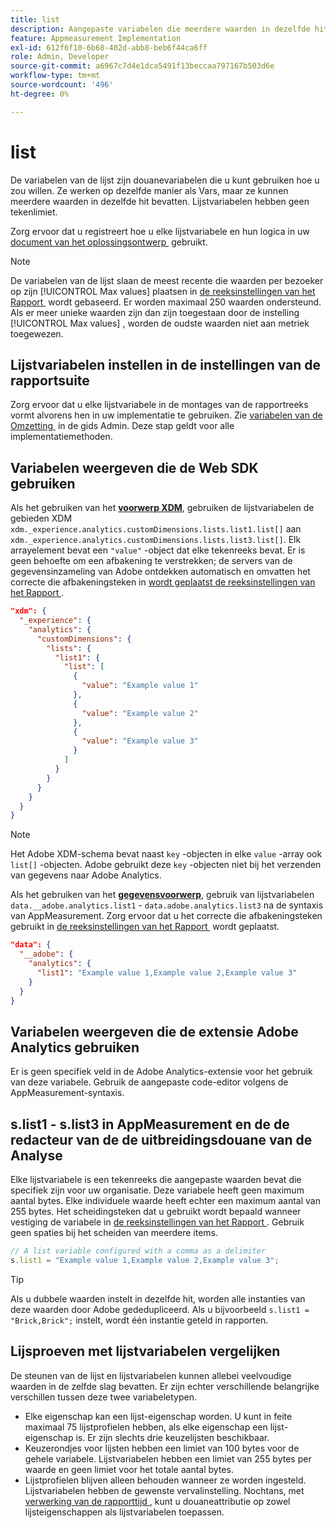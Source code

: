 ```yaml
---
title: list
description: Aangepaste variabelen die meerdere waarden in dezelfde hit bevatten.
feature: Appmeasurement Implementation
exl-id: 612f6f10-6b68-402d-abb8-beb6f44ca6ff
role: Admin, Developer
source-git-commit: a6967c7d4e1dca5491f13beccaa797167b503d6e
workflow-type: tm+mt
source-wordcount: '496'
ht-degree: 0%

---
```


# list

De variabelen van de lijst zijn douanevariabelen die u kunt gebruiken hoe u zou willen. Ze werken op dezelfde manier als Vars, maar ze kunnen meerdere waarden in dezelfde hit bevatten. Lijstvariabelen hebben geen tekenlimiet.

Zorg ervoor dat u registreert hoe u elke lijstvariabele en hun logica in uw [&#x200B; document van het oplossingsontwerp &#x200B;](../../prepare/solution-design.md) gebruikt.

>[!NOTE]
>
>De variabelen van de lijst slaan de meest recente die waarden per bezoeker op zijn [!UICONTROL Max values] plaatsen in [&#x200B; de reeksinstellingen van het Rapport &#x200B;](/help/admin/tools/manage-rs/edit-settings/conversion-var-admin/list-var-admin.md) wordt gebaseerd. Er worden maximaal 250 waarden ondersteund. Als er meer unieke waarden zijn dan zijn toegestaan door de instelling [!UICONTROL Max values] , worden de oudste waarden niet aan metriek toegewezen.

## Lijstvariabelen instellen in de instellingen van de rapportsuite

Zorg ervoor dat u elke lijstvariabele in de montages van de rapportreeks vormt alvorens hen in uw implementatie te gebruiken. Zie [&#x200B; variabelen van de Omzetting &#x200B;](/help/admin/tools/manage-rs/edit-settings/conversion-var-admin/list-var-admin.md) in de gids Admin. Deze stap geldt voor alle implementatiemethoden.

## Variabelen weergeven die de Web SDK gebruiken

Als het gebruiken van het [**voorwerp XDM**](/help/implement/aep-edge/xdm-var-mapping.md), gebruiken de lijstvariabelen de gebieden XDM `xdm._experience.analytics.customDimensions.lists.list1.list[]` aan `xdm._experience.analytics.customDimensions.lists.list3.list[]`. Elk arrayelement bevat een `"value"` -object dat elke tekenreeks bevat. Er is geen behoefte om een afbakening te verstrekken; de servers van de gegevensinzameling van Adobe ontdekken automatisch en omvatten het correcte die afbakeningsteken in [&#x200B; wordt geplaatst de reeksinstellingen van het Rapport &#x200B;](/help/admin/tools/manage-rs/edit-settings/conversion-var-admin/list-var-admin.md).

```json
"xdm": {
  "_experience": {
    "analytics": {
      "customDimensions": {
        "lists": {
          "list1": {
            "list": [
              {
                "value": "Example value 1"
              },
              {
                "value": "Example value 2"
              },
              {
                "value": "Example value 3"
              }
            ]
          }
        }
      }
    }
  }
}
```

>[!NOTE]
>
>Het Adobe XDM-schema bevat naast `key` -objecten in elke `value` -array ook `list[]` -objecten. Adobe gebruikt deze `key` -objecten niet bij het verzenden van gegevens naar Adobe Analytics.

Als het gebruiken van het [**gegevensvoorwerp**](/help/implement/aep-edge/data-var-mapping.md), gebruik van lijstvariabelen `data.__adobe.analytics.list1` - `data.adobe.analytics.list3` na de syntaxis van AppMeasurement. Zorg ervoor dat u het correcte die afbakeningsteken gebruikt in [&#x200B; de reeksinstellingen van het Rapport &#x200B;](/help/admin/tools/manage-rs/edit-settings/conversion-var-admin/list-var-admin.md) wordt geplaatst.

```json
"data": {
  "__adobe": {
    "analytics": {
      "list1": "Example value 1,Example value 2,Example value 3"
    }
  }
}
```

## Variabelen weergeven die de extensie Adobe Analytics gebruiken

Er is geen specifiek veld in de Adobe Analytics-extensie voor het gebruik van deze variabele. Gebruik de aangepaste code-editor volgens de AppMeasurement-syntaxis.

## s.list1 - s.list3 in AppMeasurement en de de redacteur van de de uitbreidingsdouane van de Analyse

Elke lijstvariabele is een tekenreeks die aangepaste waarden bevat die specifiek zijn voor uw organisatie. Deze variabele heeft geen maximum aantal bytes. Elke individuele waarde heeft echter een maximum aantal van 255 bytes. Het scheidingsteken dat u gebruikt wordt bepaald wanneer vestiging de variabele in [&#x200B; de reeksinstellingen van het Rapport &#x200B;](/help/admin/tools/manage-rs/edit-settings/conversion-var-admin/list-var-admin.md). Gebruik geen spaties bij het scheiden van meerdere items.

```js
// A list variable configured with a comma as a delimiter
s.list1 = "Example value 1,Example value 2,Example value 3";
```

>[!TIP]
>
>Als u dubbele waarden instelt in dezelfde hit, worden alle instanties van deze waarden door Adobe gededupliceerd. Als u bijvoorbeeld `s.list1 = "Brick,Brick";` instelt, wordt één instantie geteld in rapporten.

## Lijsproeven met lijstvariabelen vergelijken

De steunen van de lijst en lijstvariabelen kunnen allebei veelvoudige waarden in de zelfde slag bevatten. Er zijn echter verschillende belangrijke verschillen tussen deze twee variabeletypen.

* Elke eigenschap kan een lijst-eigenschap worden. U kunt in feite maximaal 75 lijstprofielen hebben, als elke eigenschap een lijst-eigenschap is. Er zijn slechts drie keuzelijsten beschikbaar.
* Keuzerondjes voor lijsten hebben een limiet van 100 bytes voor de gehele variabele. Lijstvariabelen hebben een limiet van 255 bytes per waarde en geen limiet voor het totale aantal bytes.
* Lijstprofielen blijven alleen behouden wanneer ze worden ingesteld. Lijstvariabelen hebben de gewenste vervalinstelling. Nochtans, met [&#x200B; verwerking van de rapporttijd &#x200B;](/help/components/vrs/vrs-report-time-processing.md), kunt u douaneattributie op zowel lijsteigenschappen als lijstvariabelen toepassen.
